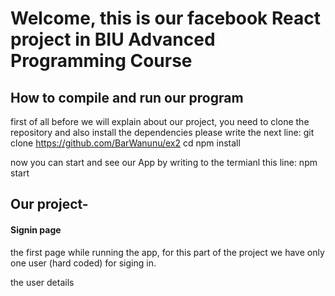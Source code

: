 # Welcome, this is our facebook React project in BIU Advanced Programming Course

## How to compile and run our program
first of all before we will explain about our project, you need to clone the repository and also install the dependencies
please write the next line: git clone https://github.com/BarWanunu/ex2 cd npm install

now you can start and see our App by writing to the termianl this line: npm start

## Our project-
#### Signin page
the first page while running the app, for this part of the project we have only one user (hard coded) for siging in.

the user details




